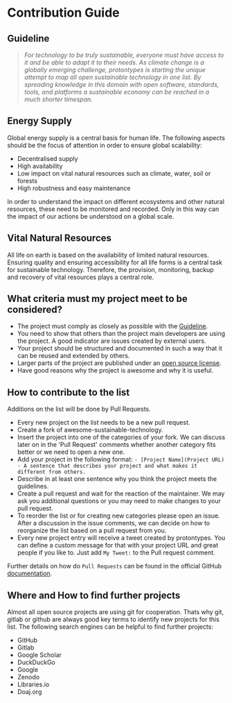 # Contribution Guide
## Guideline
> _For technology to be truly sustainable, everyone must have access to it and be able to adapt it to their needs. As climate change is a globally emerging challenge, protontypes is starting the unique attempt to map all open sustainable technology in one list. By spreading knowledge in this domain with open software, standards, tools, and platforms a sustainable economy can be reached in a much shorter timespan._

## Energy Supply
Global energy supply is a central basis for human life. The following aspects should be the focus of attention in order to ensure global scalability:

* Decentralised supply
* High availability 
* Low impact on vital natural resources such as climate, water, soil or forests
* High robustness and easy maintenance 

In order to understand the impact on different ecosystems and other natural resources, these need to be monitored and recorded. Only in this way can the impact of our actions be understood on a global scale.  

## Vital Natural Resources

All life on earth is based on the availability of limited natural resources.  Ensuring quality and ensuring accessibility for all life forms is a central task for sustainable technology. Therefore, the provision, monitoring, backup and recovery of vital resources plays a central role. 

## What criteria must my project meet to be considered?

* The project must comply as closely as possible with the [Guideline](#guideline).
* You need to show that others than the project main developers are using the project. A good indicator are issues created by external users. 
* Your project should be structured and documented in such a way that it can be reused and extended by others. 
* Larger parts of the project are published under an [open source license](https://choosealicense.com/). 
* Have good reasons why the project is awesome and why it is useful. 


## How to contribute to the list 
Additions on the list will be done by Pull Requests. 
* Every new project on the list needs to be a new pull request.
* Create a fork of awesome-sustainable-technology. 
* Insert the project into one of the categories of your fork. We can discuss later on in the 'Pull Request' comments whether another category fits better or we need to open a new one. 
* Add your project in the following format: 
 ``- [Project Name](Project URL) - A sentence that describes your project and what makes it different from others.``
* Describe in at least one sentence why you think the project meets the guidelines. 
* Create a pull request and wait for the reaction of the maintainer. We may ask you additional questions or you may need to make changes to your pull request.
* To reorder the list or for creating new categories please open an issue. After a discussion in the issue comments, we can decide on how to reorganize the list based on a pull request from you.
* Every new project entry will receive a tweet created by protontypes. You can define a custom message for that with your project URL and great people if you like to. Just add `My Tweet:` to the Pull request comment. 

Further details on how do `Pull Requests` can be found in the official GitHub [documentation](https://docs.github.com/en/free-pro-team@latest/github/collaborating-with-issues-and-pull-requests/creating-a-pull-request).

## Where and How to find further projects
Almost all open source projects are using git for cooperation. Thats why git, gitlab or github are always good key terms to identify new projects for this list.
The following search engines can be helpful to find further projects:

* GitHub
* Gitlab
* Google Scholar
* DuckDuckGo
* Google
* Zenodo
* Libraries.io
* Doaj.org


